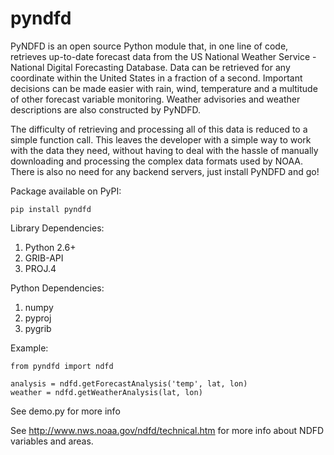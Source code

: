 pyndfd
====

PyNDFD is an open source Python module that, in one line of code, retrieves up-to-date forecast data from the US National Weather Service - National Digital Forecasting Database. Data can be retrieved for any coordinate within the United States in a fraction of a second. Important decisions can be made easier with rain, wind, temperature and a multitude of other forecast variable monitoring. Weather advisories and weather descriptions are also constructed by PyNDFD. 

The difficulty of retrieving and processing all of this data is reduced to a simple function call. This leaves the developer with a simple way to work with the data they need, without having to deal with the hassle of manually downloading and processing the complex data formats used by NOAA. There is also no need for any backend servers, just install PyNDFD and go!

Package available on PyPI:

    pip install pyndfd

Library Dependencies:

1. Python 2.6+
2. GRIB-API
3. PROJ.4

Python Dependencies:

1. numpy
2. pyproj
3. pygrib

Example:

    from pyndfd import ndfd
    
    analysis = ndfd.getForecastAnalysis('temp', lat, lon)
    weather = ndfd.getWeatherAnalysis(lat, lon)

See demo.py for more info

See http://www.nws.noaa.gov/ndfd/technical.htm for more info about NDFD variables and areas.
